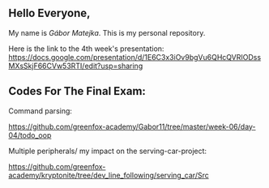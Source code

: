 ## Hello Everyone,
My name is *Gábor Matejka*.
This is my personal repository.

Here is the link to the 4th week's presentation:
https://docs.google.com/presentation/d/1E6C3x3iOv9bgVu6QHcQVRIODssMXsSkjF66CVw53RTI/edit?usp=sharing

## Codes For The Final Exam:
Command parsing:

https://github.com/greenfox-academy/Gabor11/tree/master/week-06/day-04/todo_oop

Multiple peripherals/ my impact on the serving-car-project:

https://github.com/greenfox-academy/kryptonite/tree/dev_line_following/serving_car/Src


